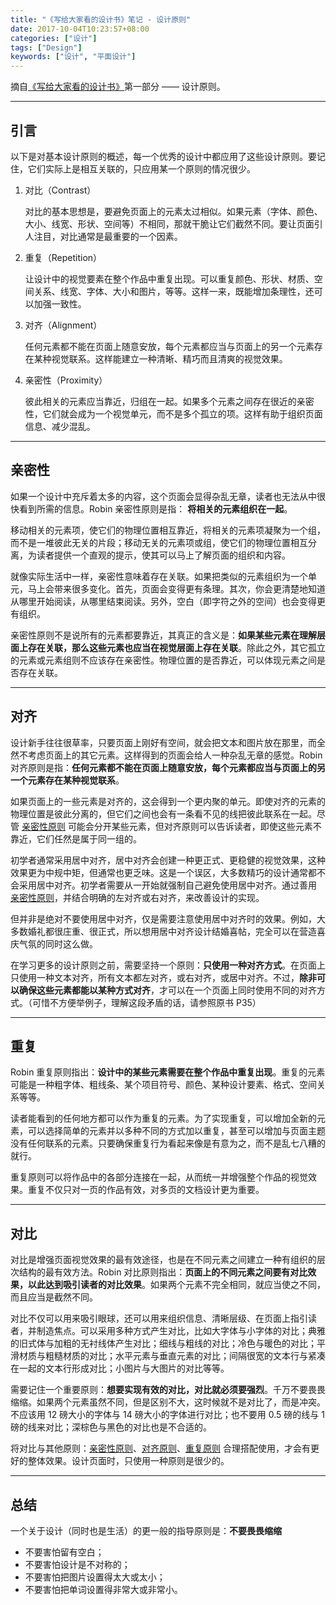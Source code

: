 ```yaml
---
title: "《写给大家看的设计书》笔记 - 设计原则"
date: 2017-10-04T10:23:57+08:00
categories: ["设计"]
tags: ["Design"]
keywords: ["设计", "平面设计"]
---
```


摘自[《写给大家看的设计书》](https://book.douban.com/subject/26664522/)第一部分 —— 设计原则。<!--more-->

---

## 引言

以下是对基本设计原则的概述，每一个优秀的设计中都应用了这些设计原则。要记住，它们实际上是相互关联的，只应用某一个原则的情况很少。

1. 对比（Contrast）

   对比的基本思想是，要避免页面上的元素太过相似。如果元素（字体、颜色、大小、线宽、形状、空间等）不相同，那就干脆让它们截然不同。要让页面引人注目，对比通常是最重要的一个因素。

2. 重复（Repetition）

   让设计中的视觉要素在整个作品中重复出现。可以重复颜色、形状、材质、空间关系、线宽、字体、大小和图片，等等。这样一来，既能增加条理性，还可以加强一致性。

3. 对齐（Alignment）

   任何元素都不能在页面上随意安放，每个元素都应当与页面上的另一个元素存在某种视觉联系。这样能建立一种清晰、精巧而且清爽的视觉效果。

4. 亲密性（Proximity）

   彼此相关的元素应当靠近，归组在一起。如果多个元素之间存在很近的亲密性，它们就会成为一个视觉单元，而不是多个孤立的项。这样有助于组织页面信息、减少混乱。

---

## 亲密性

如果一个设计中充斥着太多的内容，这个页面会显得杂乱无章，读者也无法从中很快看到所需的信息。Robin 亲密性原则是指： **将相关的元素组织在一起**。

移动相关的元素项，使它们的物理位置相互靠近，将相关的元素项凝聚为一个组，而不是一堆彼此无关的片段；移动无关的元素项或组，使它们的物理位置相互分离，为读者提供一个直观的提示，使其可以马上了解页面的组织和内容。

就像实际生活中一样，亲密性意味着存在关联。如果把类似的元素组织为一个单元，马上会带来很多变化。首先，页面会变得更有条理。其次，你会更清楚地知道从哪里开始阅读，从哪里结束阅读。另外，空白（即字符之外的空间）也会变得更有组织。

亲密性原则不是说所有的元素都要靠近，其真正的含义是：**如果某些元素在理解层面上存在关联，那么这些元素也应当在视觉层面上存在关联**。除此之外，其它孤立的元素或元素组则不应该存在亲密性。物理位置的是否靠近，可以体现元素之间是否存在关联。

---

## 对齐

设计新手往往很草率，只要页面上刚好有空间，就会把文本和图片放在那里，而全然不考虑页面上的其它元素。这样得到的页面会给人一种杂乱无章的感觉。Robin 对齐原则是指：**任何元素都不能在页面上随意安放，每个元素都应当与页面上的另一个元素存在某种视觉联系**。

如果页面上的一些元素是对齐的，这会得到一个更内聚的单元。即使对齐的元素的物理位置是彼此分离的，但它们之间也会有一条看不见的线把彼此联系在一起。尽管 [亲密性原则](#亲密性) 可能会分开某些元素，但对齐原则可以告诉读者，即使这些元素不靠近，它们任然是属于同一组的。

初学者通常采用居中对齐，居中对齐会创建一种更正式、更稳健的视觉效果，这种效果更为中规中矩，但通常也更乏味。这是一个误区，大多数精巧的设计通常都不会采用居中对齐。初学者需要从一开始就强制自己避免使用居中对齐。通过善用 [亲密性原则](#亲密性)，并结合明确的左对齐或右对齐，来改善设计的实现。

但并非是绝对不要使用居中对齐，仅是需要注意使用居中对齐时的效果。例如，大多数婚礼都很庄重、很正式，所以想用居中对齐设计结婚喜帖，完全可以在营造喜庆气氛的同时这么做。

在学习更多的设计原则之前，需要坚持一个原则：**只使用一种对齐方式**。在页面上只使用一种文本对齐，所有文本都左对齐，或右对齐，或居中对齐。不过，**除非可以确保这些元素都能以某种方式对齐**，才可以在一个页面上同时使用不同的对齐方式。（可惜不方便举例子，理解这段矛盾的话，请参照原书 P35）

---

## 重复

Robin 重复原则指出：**设计中的某些元素需要在整个作品中重复出现**。重复的元素可能是一种粗字体、粗线条、某个项目符号、颜色、某种设计要素、格式、空间关系等等。

读者能看到的任何地方都可以作为重复的元素。为了实现重复，可以增加全新的元素，可以选择简单的元素并以多种不同的方式加以重复，甚至可以增加与页面主题没有任何联系的元素。只要确保重复行为看起来像是有意为之，而不是乱七八糟的就行。

重复原则可以将作品中的各部分连接在一起，从而统一并增强整个作品的视觉效果。重复不仅只对一页的作品有效，对多页的文档设计更为重要。

---

## 对比

对比是增强页面视觉效果的最有效途径，也是在不同元素之间建立一种有组织的层次结构的最有效方法。Robin 对比原则指出：**页面上的不同元素之间要有对比效果，以此达到吸引读者的对比效果**。如果两个元素不完全相同，就应当使之不同，而且应当是截然不同。

对比不仅可以用来吸引眼球，还可以用来组织信息、清晰层级、在页面上指引读者，并制造焦点。可以采用多种方式产生对比，比如大字体与小字体的对比；典雅的旧式体与加粗的无衬线体产生对比；细线与粗线的对比；冷色与暖色的对比；平滑材质与粗糙材质的对比；水平元素与垂直元素的对比；间隔很宽的文本行与紧凑在一起的文本行形成对比；小图片与大图片的对比等等。

需要记住一个重要原则：**想要实现有效的对比，对比就必须要强烈**。千万不要畏畏缩缩。如果两个元素虽然不同，但是区别不大，这时候就不是对比了，而是冲突。不应该用 12 磅大小的字体与 14 磅大小的字体进行对比；也不要用 0.5 磅的线与 1 磅的线来对比；深棕色与黑色的对比也是不合适的。

将对比与其他原则：[亲密性原则](#亲密性)、[对齐原则](#对齐)、[重复原则](#重复) 合理搭配使用，才会有更好的整体效果。设计页面时，只使用一种原则是很少的。

---

## 总结

一个关于设计（同时也是生活）的更一般的指导原则是：**不要畏畏缩缩**

- 不要害怕留有空白；
- 不要害怕设计是不对称的；
- 不要害怕把图片设置得太大或太小；
- 不要害怕把单词设置得非常大或非常小。